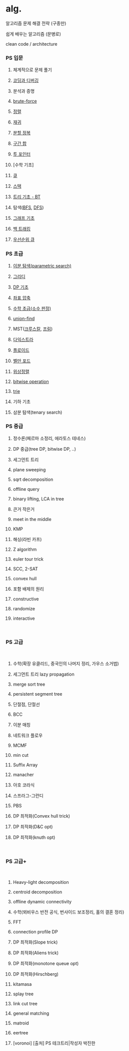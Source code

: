 # alg.

알고리즘 문제 해결 전략 (구종만)

쉽게 배우는 알고리즘 (문병로)


clean code / architecture


### PS 입문
1. 체계적으로 문제 풀기
2. [코딩과 디버깅](https://www.geeksforgeeks.org/software-engineering-debugging/)
3. 분석과 증명
4. [brute-force](https://practice.geeksforgeeks.org/problems/which-algorithms-come-under-brute-force-greedy-and-dynamic-programming)

5. [정렬](https://www.geeksforgeeks.org/sorting-algorithms/)

6. [재귀](https://www.geeksforgeeks.org/recursion/)

7. [분할 정복](https://www.geeksforgeeks.org/divide-and-conquer/)

8. [구간 합](https://www.geeksforgeeks.org/prefix-sum-array-implementation-applications-competitive-programming/)

9. [투 포인터](https://www.geeksforgeeks.org/two-pointers-technique/)

10. [수학 기초]

11. [큐](https://www.geeksforgeeks.org/queue-data-structure/)

12. [스택](https://www.geeksforgeeks.org/stack-data-structure/)

13. [트리 기초 - BT](https://www.geeksforgeeks.org/binary-tree-data-structure/)

14. 탐색([BFS](https://www.geeksforgeeks.org/breadth-first-search-or-bfs-for-a-graph/), [DFS](https://www.geeksforgeeks.org/depth-first-search-or-dfs-for-a-graph/))

15. [그래프 기초](https://www.geeksforgeeks.org/graph-data-structure-and-algorithms/)

16. [백 트래킹](https://www.geeksforgeeks.org/backtracking-algorithms/)

17. [우선순위 큐](https://www.geeksforgeeks.org/priority-queue-set-1-introduction/)

### PS 초급

1. [이분 탐색(parametric search)](https://www.crocus.co.kr/1000)

2. [그리디](https://www.geeksforgeeks.org/greedy-algorithms/)

3. [DP 기초](https://www.geeksforgeeks.org/dynamic-programming/)

4. [좌표 압축](https://www.geeksforgeeks.org/convert-an-array-to-reduced-form-set-1-simple-and-hashing/)

5. [수학 초급(소수 판정)](https://www.geeksforgeeks.org/prime-numbers/)

6. [union-find](https://www.geeksforgeeks.org/union-find/)

7. MST([크루스칼](https://www.geeksforgeeks.org/kruskals-minimum-spanning-tree-algorithm-greedy-algo-2/), [프림](https://www.geeksforgeeks.org/prims-minimum-spanning-tree-mst-greedy-algo-5/))

8. [다익스트라](https://www.geeksforgeeks.org/dijkstras-shortest-path-algorithm-greedy-algo-7/)

9. [플로이드](https://www.geeksforgeeks.org/floyd-warshall-algorithm-dp-16/)

10. [벨만 포드](https://www.geeksforgeeks.org/bellman-ford-algorithm-dp-23/)

11. [위상정렬](https://www.geeksforgeeks.org/topological-sorting/)

12. [bitwise operation](https://www.geeksforgeeks.org/bitwise-algorithms/)

13. [trie](https://www.geeksforgeeks.org/trie-insert-and-search/)

14. 기하 기초

15. 삼분 탐색(tenary search)


### PS 중급


1. 정수론(페르마 소정리, 에라토스 테네스)

2. DP 중급(tree DP, bitwise DP, ..)

3. 세그먼트 트리

4. plane sweeping

5. sqrt decomposition

6. offline query

7. binary lifting, LCA in tree

8. 큰거 작은거

9. meet in the middle

10. KMP

11. 해싱(라빈 카프)

12. Z algorithm

13. euler tour trick

14. SCC, 2-SAT

15. convex hull

16. 포함 배제의 원리

17. constructive

18. randomize

19. interactive

​

### PS 고급

​

1. 수학(확장 유클리드, 중국인의 나머지 정리, 가우스 소거법)

2. 세그먼트 트리 lazy propagation

3. merge sort tree

4. persistent segment tree

5. 단절점, 단절선

6. BCC

7. 이분 매칭

8. 네트워크 플로우

9. MCMF

10. min cut

11. Suffix Array

12. manacher

13. 아호 코라식

14. 스프라그-그런디

15. PBS

16. DP 최적화(Convex hull trick)

17. DP 최적화(D&C opt)

18. DP 최적화(knuth opt)

​

### PS 고급+

​

1. Heavy-light decomposition

2. centroid decomposition

3. offline dynamic connectivity

4. 수학(뫼비우스 반전 공식, 번사이드 보조정리, 홀의 결혼 정리)

5. FFT

6. connection profile DP

7. DP 최적화(Slope trick)

8. DP 최적화(Aliens trick)

9. DP 최적화(monotone queue opt)

10. DP 최적화(Hirschberg)

11. kitamasa

12. splay tree

13. link cut tree

14. general matching

15. matroid

16. eertree

17. [voronoi]
[출처] PS 테크트리|작성자 박진한
